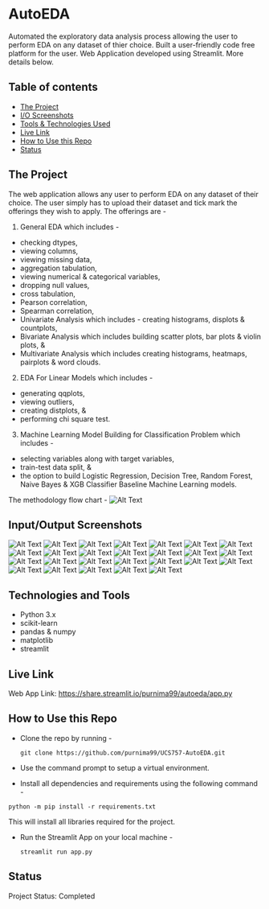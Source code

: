 # AutoEDA

Automated the exploratory data analysis process allowing the user to perform EDA on any dataset of thier choice. Built a user-friendly code free platform for the user.
Web Application developed using Streamlit. More details below.

## Table of contents
* [The Project](#The-Project)
* [I/O Screenshots](#inputoutput-screenshots)
* [Tools & Technologies Used](#technologies-and-tools)
* [Live Link](#live-link)
* [How to Use this Repo](#how-to-use-this-repo)
* [Status](#status)

## The Project

The web application allows any user to perform EDA on any dataset of their choice. The user simply has to upload their dataset and tick mark the offerings they wish to apply. 
The offerings are - 

1. General EDA which includes - 
  * checking dtypes,
  * viewing columns,
  * viewing missing data,
  * aggregation tabulation,
  * viewing numerical & categorical variables,
  * dropping null values,
  * cross tabulation,
  * Pearson correlation,
  * Spearman correlation,
  * Univariate Analysis which includes - creating histograms, displots & countplots,
  * Bivariate Analysis which includes building scatter plots, bar plots & violin plots, &
  * Multivariate Analysis which includes creating histograms, heatmaps, pairplots & word clouds.
  
2. EDA For Linear Models which includes - 
  * generating qqplots,
  * viewing outliers,
  * creating distplots, & 
  * performing chi square test.

3. Machine Learning Model Building for Classification Problem which includes - 
  * selecting variables along with target variables,
  * train-test data split, &
  * the option to build Logistic Regression, Decision Tree, Random Forest, Naive Bayes & XGB Classifier Baseline Machine Learning models.

The methodology flow chart - 
![Alt Text](./AutoEDA.png)

## Input/Output Screenshots
![Alt Text](./i-o/01.jpeg)
![Alt Text](./i-o/02.png)
![Alt Text](./i-o/03.png)
![Alt Text](./i-o/04.png)
![Alt Text](./i-o/05.png)
![Alt Text](./i-o/06.png)
![Alt Text](./i-o/07.png)
![Alt Text](./i-o/08.png)
![Alt Text](./i-o/09.png)
![Alt Text](./i-o/10.png)
![Alt Text](./i-o/11.png)
![Alt Text](./i-o/12.png)
![Alt Text](./i-o/13.png)
![Alt Text](./i-o/14.png)
![Alt Text](./i-o/15.png)
![Alt Text](./i-o/16.png)
![Alt Text](./i-o/17.png)
![Alt Text](./i-o/18.png)
![Alt Text](./i-o/19.png)
![Alt Text](./i-o/20.png)
![Alt Text](./i-o/21.png)
![Alt Text](./i-o/22.png)
![Alt Text](./i-o/23.png)
![Alt Text](./i-o/24.png)
![Alt Text](./i-o/25.png)
![Alt Text](./i-o/26.png)

## Technologies and Tools
* Python 3.x 
* scikit-learn
* pandas & numpy
* matplotlib 
* streamlit

## Live Link 

Web App Link: https://share.streamlit.io/purnima99/autoeda/app.py

## How to Use this Repo 

* Clone the repo by running - 

    `git clone https://github.com/purnima99/UCS757-AutoEDA.git`

* Use the command prompt to setup a virtual environment.

* Install all dependencies and requirements using the following command - 

`python -m pip install -r requirements.txt`

This will install all libraries required for the project.

* Run the Streamlit App on your local machine - 
    
    `streamlit run app.py`

## Status    
Project Status: Completed 
